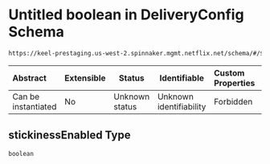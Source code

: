 # Untitled boolean in DeliveryConfig Schema

```txt
https://keel-prestaging.us-west-2.spinnaker.mgmt.netflix.net/schema/#/$defs/TargetGroupAttributes/properties/stickinessEnabled
```




| Abstract            | Extensible | Status         | Identifiable            | Custom Properties | Additional Properties | Access Restrictions | Defined In                                                    |
| :------------------ | ---------- | -------------- | ----------------------- | :---------------- | --------------------- | ------------------- | ------------------------------------------------------------- |
| Can be instantiated | No         | Unknown status | Unknown identifiability | Forbidden         | Allowed               | none                | [keel.schema.json\*](keel.schema.json "open original schema") |

## stickinessEnabled Type

`boolean`
